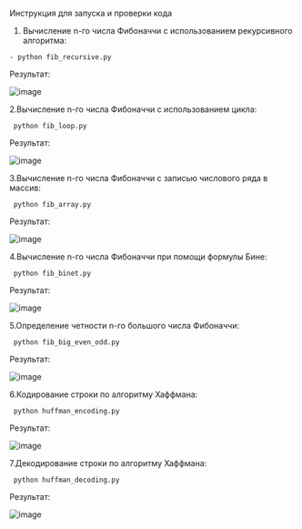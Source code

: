 Инструкция для запуска и проверки кода
1. Вычисление n-го числа Фибоначчи с использованием рекурсивного алгоритма:
```text
- python fib_recursive.py
```
Результат:


![image](https://github.com/user-attachments/assets/33e57ba5-594b-4899-9082-6196bb5615a9)


2.Вычисление n-го числа Фибоначчи с использованием цикла:
```text
 python fib_loop.py
```
Результат:


![image](https://github.com/user-attachments/assets/9cf671ec-c023-4bb8-bee3-a2e4a7a2e15f)


3.Вычисление n-го числа Фибоначчи с записью числового ряда в массив:
```text
 python fib_array.py
```
Результат:


![image](https://github.com/user-attachments/assets/2952e385-2679-4583-8a9e-0b9de7a918d8)


4.Вычисление n-го числа Фибоначчи при помощи формулы Бине:
```text
 python fib_binet.py
```
Результат:


![image](https://github.com/user-attachments/assets/3edf0349-abca-4158-ab2c-99140ad29755)


5.Определение четности n-го большого числа Фибоначчи:
```text
 python fib_big_even_odd.py
```
Результат:


![image](https://github.com/user-attachments/assets/8939676f-7cc2-4ef8-b2fb-ac187b65e1eb)


6.Кодирование строки по алгоритму Хаффмана:
```text
 python huffman_encoding.py
```
Результат:


![image](https://github.com/user-attachments/assets/52c13f1c-a601-487d-a6d2-41e95ab07a0f)


7.Декодирование строки по алгоритму Хаффмана:
```text
 python huffman_decoding.py
```
Результат:


![image](https://github.com/user-attachments/assets/7e9f2f7d-9b83-4651-9212-fb1017a17fc6)


